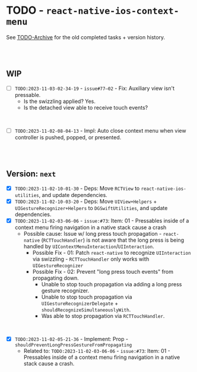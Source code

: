 # TODO - `react-native-ios-context-menu`

See [TODO-Archive](./TODO-Archive.md) for the old completed tasks + version history.

<br><br>

## WIP

- [ ] `TODO:2023-11-03-02-34-19` - `issue#77–02` - Fix: Auxiliary view isn't pressable.
  * Is the swizzling applied? Yes.
  * Is the detached view able to receive touch events? 

<br>

- [ ] `TODO:2023-11-02-08-04-13` - Impl: Auto close context menu when view controller is pushed, popped, or presented.

<br><br>

## Version: `next`

- [x] `TODO:2023-11-02-10-01-30` - Deps: Move `RCTView` to `react-native-ios-utilities`, and update dependencies.
- [x] `TODO:2023-11-02-10-03-20` - Deps: Move `UIView+Helpers` + `UIGestureRecognizer+Helpers` to `DGSwiftUtilities`, and update dependencies.
- [x] `TODO:2023-11-02-03-06-06` - `issue:#73`: Item: 01 - Pressables inside of a context menu firing navigation in a native stack cause a crash
  * Possible cause: Issue w/ long press touch propagation - `react-native` (`RCTTouchHandler`) is not aware that the long press is being handled by `UIContextMenuInteraction`/`UIInteraction`.
    * Possible Fix - 01: Patch `react-native` to recognize `UIInteraction` via swizzling - `RCTTouchHandler` only works with `UIGestureRecognizer`
    * Possible Fix - 02: Prevent "long press touch events" from propagating down.
      * Unable to stop touch propagation via adding a long press gesture recognizer.
      * Unable to stop touch propagation via `UIGestureRecognizerDelegate` + `shouldRecognizeSimultaneouslyWith`.
      * Was able to stop propagation via `RCTTouchHandler`.

<br>

- [x] `TODO:2023-11-02-05-21-36` - Implement: Prop - `shouldPreventLongPressGestureFromPropagating`
  * Related to: `TODO:2023-11-02-03-06-06` - `issue:#73`: Item: 01 - Pressables inside of a context menu firing navigation in a native stack cause a crash.